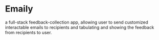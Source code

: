 # Emaily
a full-stack feedback-collection app, allowing user to send customized interactable emails to recipients and tabulating and showing the feedback from recipients to user.
